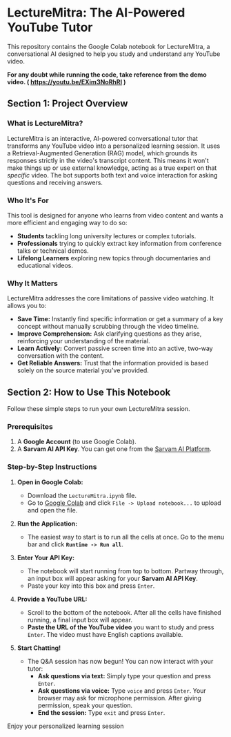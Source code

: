 # **LectureMitra: The AI-Powered YouTube Tutor**

This repository contains the Google Colab notebook for LectureMitra, a conversational AI designed to help you study and understand any YouTube video.

**For any doubt while running the code, take reference from the demo video. ( https://youtu.be/EXim3NoRhRI )**

## **Section 1: Project Overview**

### What is LectureMitra?

LectureMitra is an interactive, AI-powered conversational tutor that transforms any YouTube video into a personalized learning session. It uses a Retrieval-Augmented Generation (RAG) model, which grounds its responses strictly in the video's transcript content. This means it won't make things up or use external knowledge, acting as a true expert on that *specific* video. The bot supports both text and voice interaction for asking questions and receiving answers.

### Who It's For

This tool is designed for anyone who learns from video content and wants a more efficient and engaging way to do so:

*   **Students** tackling long university lectures or complex tutorials.
*   **Professionals** trying to quickly extract key information from conference talks or technical demos.
*   **Lifelong Learners** exploring new topics through documentaries and educational videos.

### Why It Matters

LectureMitra addresses the core limitations of passive video watching. It allows you to:

*   **Save Time:** Instantly find specific information or get a summary of a key concept without manually scrubbing through the video timeline.
*   **Improve Comprehension:** Ask clarifying questions as they arise, reinforcing your understanding of the material.
*   **Learn Actively:** Convert passive screen time into an active, two-way conversation with the content.
*   **Get Reliable Answers:** Trust that the information provided is based solely on the source material you've provided.

## **Section 2: How to Use This Notebook**

Follow these simple steps to run your own LectureMitra session.

### Prerequisites

1.  A **Google Account** (to use Google Colab).
2.  A **Sarvam AI API Key**. You can get one from the [Sarvam AI Platform](https://platform.sarvam.ai/).

### Step-by-Step Instructions

1.  **Open in Google Colab:**
    *   Download the `LectureMitra.ipynb` file.
    *   Go to [Google Colab](https://colab.research.google.com/) and click `File -> Upload notebook...` to upload and open the file.

2.  **Run the Application:**
    *   The easiest way to start is to run all the cells at once. Go to the menu bar and click **`Runtime -> Run all`**.

3.  **Enter Your API Key:**
    *   The notebook will start running from top to bottom. Partway through, an input box will appear asking for your **Sarvam AI API Key**.
    *   Paste your key into this box and press `Enter`.

4.  **Provide a YouTube URL:**
    *   Scroll to the bottom of the notebook. After all the cells have finished running, a final input box will appear.
    *   **Paste the URL of the YouTube video** you want to study and press `Enter`. The video must have English captions available.

5.  **Start Chatting!**
    *   The Q&A session has now begun! You can now interact with your tutor:
        *   **Ask questions via text:** Simply type your question and press `Enter`.
        *   **Ask questions via voice:** Type `voice` and press `Enter`. Your browser may ask for microphone permission. After giving permission, speak your question.
        *   **End the session:** Type `exit` and press `Enter`.

Enjoy your personalized learning session
